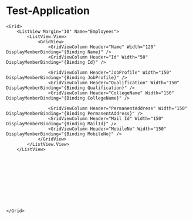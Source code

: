 # Test-Application
<Window x:Class="WpfGridView.MainWindow"
        xmlns="http://schemas.microsoft.com/winfx/2006/xaml/presentation"
        xmlns:x="http://schemas.microsoft.com/winfx/2006/xaml"
        xmlns:d="http://schemas.microsoft.com/expression/blend/2008"
        xmlns:mc="http://schemas.openxmlformats.org/markup-compatibility/2006"
        xmlns:local="clr-namespace:WpfGridView"
        mc:Ignorable="d"
        Title="MainWindow" Height="750" Width="1300">

    <Grid>
        <ListView Margin="10" Name="Employees">
            <ListView.View>
                <GridView>
                    <GridViewColumn Header="Name" Width="120" DisplayMemberBinding="{Binding Name}" />
                    <GridViewColumn Header="Id" Width="50" DisplayMemberBinding="{Binding Id}" />
                    
                    <GridViewColumn Header="JobProfile" Width="150" DisplayMemberBinding="{Binding JobProfile}" />
                    <GridViewColumn Header="Qualification" Width="150" DisplayMemberBinding="{Binding Qualification}" />
                    <GridViewColumn Header="CollegeName" Width="150" DisplayMemberBinding="{Binding CollegeName}" />
                   
                    <GridViewColumn Header="PermanentAddress" Width="150" DisplayMemberBinding="{Binding PermanentAddress}" />
                    <GridViewColumn Header="Mail Id" Width="150" DisplayMemberBinding="{Binding MailId}" />
                    <GridViewColumn Header="MobileNo" Width="150" DisplayMemberBinding="{Binding MobileNo}" />
                </GridView>
            </ListView.View>
        </ListView>











    </Grid>
</Window>
